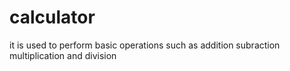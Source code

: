# calculator
it is used to perform basic operations such as addition subraction multiplication and division
